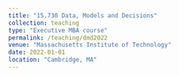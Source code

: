 ```yaml
---
title: "15.730 Data, Models and Decisions"
collection: teaching
type: "Executive MBA course"
permalink: /teaching/dmd2022
venue: "Massachusetts Institute of Technology"
date: 2022-01-01
location: "Cambridge, MA"
---
```


